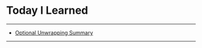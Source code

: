 # Today I Learned

---

- [Optional Unwrapping Summary](https://vincentgeranium.github.io/ios,/swift/2020/04/13/basicSyntax-1.html)

---
